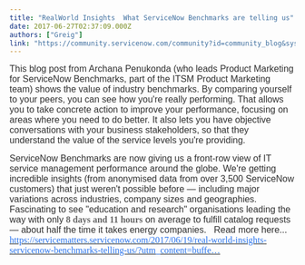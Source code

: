 ```yaml
---
title: "RealWorld Insights  What ServiceNow Benchmarks are telling us"
date: 2017-06-27T02:37:09.000Z
authors: ["Greig"]
link: "https://community.servicenow.com/community?id=community_blog&sys_id=2a8da669dbd0dbc01dcaf3231f96198d"
---
```

<p><span style="font-family: calibri, verdana, arial, sans-serif; font-size: 12pt; color: #303030;">This blog post from Archana Penukonda (who leads Product Marketing for ServiceNow Benchmarks, part of the ITSM Product Marketing team) shows the value of industry benchmarks. By comparing yourself to your peers, you can see how you're really performing. That allows you to take concrete action to improve your performance, focusing on areas where you need to do better. It also lets you have objective conversations with your business stakeholders, so that they understand the value of the service levels you're providing.</span></p><p style="color: #666666; font-family: Montserrat;"><span style="font-family: calibri, verdana, arial, sans-serif; font-size: 12pt;"><span style="color: #303030;">ServiceNow Benchmarks are now giving us a front-row view of IT service management performance around the globe. We're getting incredible insights (from anonymised data from over 3,500 ServiceNow customers) that just weren't possible before — including major variations across industries, company sizes and geographies. Fascinating to see "education and research" organisations leading the way with only <span style="color: #666666; font-family: Montserrat;"><strong>8 days and 11 hours</strong></span></span><span style="color: #303030;"> on average to fulfill catalog requests — about half the time it takes energy companies.   Read more here... <span style="color: #2873ee;"><a href="https://servicematters.servicenow.com/2017/06/19/real-world-insights-servicenow-benchmarks-telling-us/?utm_content=buffer97ef6&amp;utm_medium=social&amp;utm_source=linkedin.com&amp;utm_campaign=buffer" style="font-family: Montserrat;" title="https://servicematters.servicenow.com/2017/06/19/real-world-insights-servicenow-benchmarks-telling-us/?utm_content=buffer97ef6&amp;utm_medium=social&amp;utm_source=linkedin.com&amp;utm_campaign=buffer"><span style="color: #2873ee;">https://servicematters.servicenow.com/2017/06/19/real-world-insights-servicenow-benchmarks-telling-us/?utm_content=buffe…</span></a> </span></span></span></p>